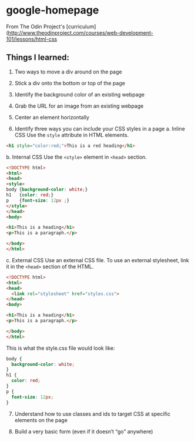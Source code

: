 # google-homepage
From The Odin Project's [curriculum](http://www.theodinproject.com/courses/web-development-101/lessons/html-css



## Things I learned: 
1. Two ways to move a div around on the page

2. Stick a div onto the bottom or top of the page

3. Identify the background color of an existing webpage

4. Grab the URL for an image from an existing webpage

5. Center an element horizontally

6. Identify three ways you can include your CSS styles in a page
a. Inline CSS
Use the `style` attribute in HTML elements.
```html
<h1 style="color:red;">This is a red heading</h1>
```

b. Internal CSS
Use the `<style>` element in `<head>` section. 
```html
<!DOCTYPE html>
<html>
<head>
<style>
body {background-color: white;}
h1   {color: red;}
p    {font-size: 12px ;}
</style>
</head>
<body>

<h1>This is a heading</h1>
<p>This is a paragraph.</p>

</body>
</html>
```

c. External CSS
Use an external CSS file. To use an external stylesheet, link it in the `<head>` section of the HTML. 

```html
<!DOCTYPE html>
<html>
<head>
  <link rel="stylesheet" href="styles.css">
</head>
<body>

<h1>This is a heading</h1>
<p>This is a paragraph.</p>

</body>
</html>
```
This is what the style.css file would look like:
```css
body {
  background-color: white;
}
h1 {
  color: red;
}
p {
  font-size: 12px;
}
```

7. Understand how to use classes and ids to target CSS at specific elements on the page

8. Build a very basic form (even if it doesn’t “go” anywhere)
